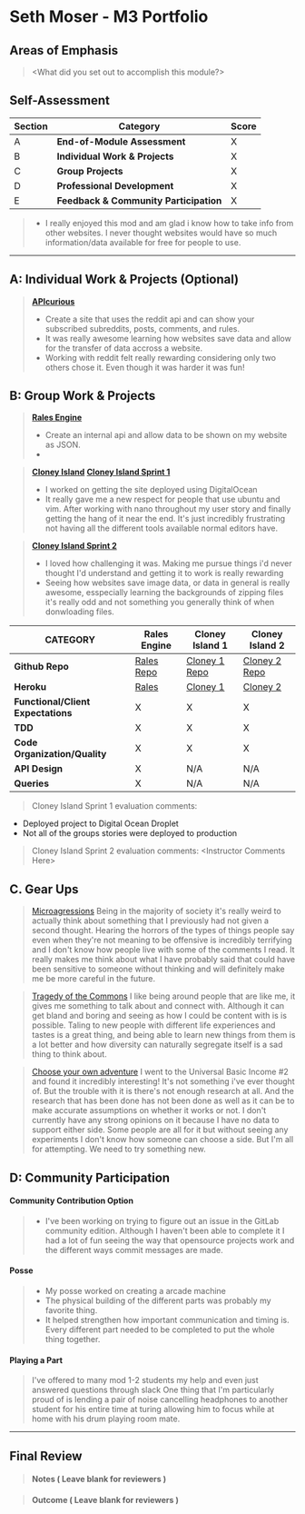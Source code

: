 # Seth Moser - M3 Portfolio

## Areas of Emphasis

> \<What did you set out to accomplish this module?>

## Self-Assessment

| Section | Category | Score |
| --- | ----- | --- |
| A | **End-of-Module Assessment** | X |
| B | **Individual Work & Projects** | X |
| C | **Group Projects** | X |
| D | **Professional Development** | X |
| E | **Feedback & Community Participation** | X |

>* I really enjoyed this mod and am glad i know how to take info from other websites. I never thought websites would have so much information/data available for free for people to use.

-----------------------

## A: Individual Work & Projects (Optional)

> **[APIcurious](http://backend.turing.io/module3/projects/apicurious)**
>* Create a site that uses the reddit api and can show your subscribed subreddits, posts, comments, and rules.
>* It was really awesome learning how websites save data and allow for the transfer of data accross a website.
>* Working with reddit felt really rewarding considering only two others chose it. Even though it was harder it was fun!


## B: Group Work & Projects

> **[Rales Engine](http://backend.turing.io/module3/projects/rails_engine)** 
>* Create an internal api and allow data to be shown on my website as JSON.
>* 

> **[Cloney Island](http://backend.turing.io/module3/projects/cloney_island/cloney_island)**
> **[Cloney Island Sprint 1](https://github.com/NicholasJacques/corkboard)** 
>* I worked on getting the site deployed using DigitalOcean
>* It really gave me a new respect for people that use ubuntu and vim. After working with nano throughout my user story and finally getting the hang of it near the end. It's just incredibly frustrating not having all the different tools available normal editors have.

> **[Cloney Island Sprint 2](https://github.com/stovermc/grab_bag)** 
>* I loved how challenging it was. Making me pursue things i'd never thought I'd understand and getting it to work is really rewarding
>* Seeing how websites save image data, or data in general is really awesome, esspecially learning the backgrounds of zipping files it's really odd and not something you generally think of when donwloading files.

| CATEGORY | Rales Engine | Cloney Island 1 | Cloney Island 2 |
| --- | --- | --- | --- |
| **Github Repo** | [Rales Repo](https://github.com/seth-at-at/rales_engine) | [Cloney 1 Repo](https://github.com/NicholasJacques/corkboard) | [Cloney 2 Repo](https://github.com/stovermc/grab_bag) |
| **Heroku** | [Rales](https://) | [Cloney 1](https://) | [Cloney 2](https://) |
| **Functional/Client Expectations** | X | X | X |
| **TDD** | X | X | X |
| **Code Organization/Quality** | X | X | X |
| **API Design** | X | N/A | N/A |
| **Queries** | X | N/A | N/A |

> Cloney Island Sprint 1 evaluation comments:
* Deployed project to Digital Ocean Droplet
* Not all of the groups stories were deployed to production

> Cloney Island Sprint 2 evaluation comments:
\<Instructor Comments Here>

## C. **Gear Ups**

> [Microagressions](https://github.com/turingschool/gear-up/blob/master/microaggressions_original.markdown)
Being in the majority of society it's really weird to actually think about something that I previously had not given a second thought.
Hearing the horrors of the types of things people say even when they're not meaning to be offensive is incredibly terrifying and I don't know how people live with some of the comments I read.
It really makes me think about what I have probably said that could have been sensitive to someone without thinking and will definitely make me be more careful in the future.

> [Tragedy of the Commons](https://github.com/turingschool/gear-up/blob/master/tragedy_of_the_commons.markdown)
I like being around people that are like me, it gives me something to talk about and connect with. Although it can get bland and boring and seeing as how I could be content with is is possible. Taling to new people with different life experiences and tastes is a great thing, and being able to learn new things from them is a lot better and how diversity can naturally segregate itself is a sad thing to think about.

> [Choose your own adventure](https://github.com/turingschool/gear-up/blob/master/universal_basic_income.markdown)
I went to the Universal Basic Income #2 and found it incredibly interesting! It's not something i've ever thought of. But the trouble with it is there's not enough research at all. And the research that has been done has not been done as well as it can be to make accurate assumptions on whether it works or not. I don't currently have any strong opinions on it because I have no data to support either side. Some people are all for it but without seeing any experiments I don't know how someone can choose a side. But I'm all for attempting. We need to try something new.


## D: Community Participation

#### **Community Contribution Option**
>* I've been working on trying to figure out an issue in the GitLab community edition. Although I haven't been able to complete it I had a lot of fun seeing the way that opensource projects work and the different ways commit messages are made.

#### **Posse**
  >* My posse worked on creating a arcade machine
  >* The physical building of the different parts was probably my favorite thing.
  >* It helped strengthen how important communication and timing is. Every different part needed to be completed to put the whole thing together.

#### **Playing a Part**

> I've offered to many mod 1-2 students my help and even just answered questions through slack
> One thing that I'm particularly proud of is lending a pair of noise cancelling headphones to another student for his entire time at turing allowing him to focus while at home with his drum playing room mate.

------------------

## Final Review

> #### Notes ( Leave blank for reviewers )

> #### Outcome ( Leave blank for reviewers )
